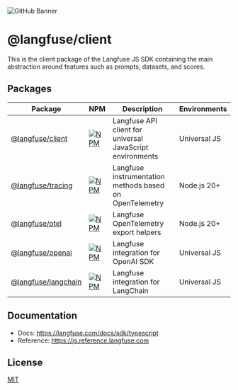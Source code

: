 ![GitHub Banner](https://github.com/langfuse/langfuse-js/assets/2834609/d1613347-445f-4e91-9e84-428fda9c3659)

# @langfuse/client

This is the client package of the Langfuse JS SDK containing the main abstraction around features such as prompts, datasets, and scores.

## Packages

| Package                                     | NPM                                                                                                               | Description                                               | Environments |
| ------------------------------------------- | ----------------------------------------------------------------------------------------------------------------- | --------------------------------------------------------- | ------------ |
| [@langfuse/client](./packages/client)       | [![NPM](https://img.shields.io/npm/v/@langfuse/client.svg)](https://www.npmjs.com/package/@langfuse/client)       | Langfuse API client for universal JavaScript environments | Universal JS |
| [@langfuse/tracing](./packages/tracing)     | [![NPM](https://img.shields.io/npm/v/@langfuse/tracing.svg)](https://www.npmjs.com/package/@langfuse/tracing)     | Langfuse instrumentation methods based on OpenTelemetry   | Node.js 20+  |
| [@langfuse/otel](./packages/otel)           | [![NPM](https://img.shields.io/npm/v/@langfuse/otel.svg)](https://www.npmjs.com/package/@langfuse/otel)           | Langfuse OpenTelemetry export helpers                     | Node.js 20+  |
| [@langfuse/openai](./packages/openai)       | [![NPM](https://img.shields.io/npm/v/@langfuse/openai.svg)](https://www.npmjs.com/package/@langfuse/openai)       | Langfuse integration for OpenAI SDK                       | Universal JS |
| [@langfuse/langchain](./packages/langchain) | [![NPM](https://img.shields.io/npm/v/@langfuse/langchain.svg)](https://www.npmjs.com/package/@langfuse/langchain) | Langfuse integration for LangChain                        | Universal JS |

## Documentation

- Docs: https://langfuse.com/docs/sdk/typescript
- Reference: https://js.reference.langfuse.com

## License

[MIT](LICENSE)
